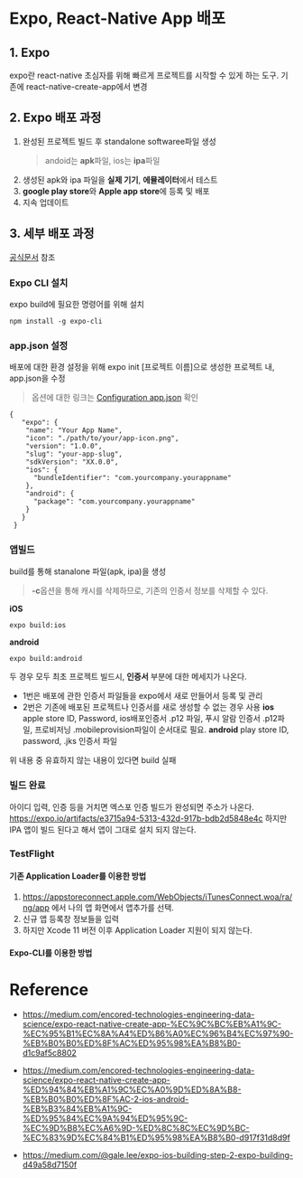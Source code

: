 # Expo, React-Native App 배포

## 1. Expo 
expo란 react-native 초심자를 위해 빠르게 프로젝트를 시작할 수 있게 하는 도구. 기존에 react-native-create-app에서 변경

## 2. Expo 배포 과정

1. 완성된 프로젝트 빌드 후 standalone softwaree파일 생성
    > andoid는 **apk**파일, ios는 **ipa**파일
2. 생성된 apk와 ipa 파일을 **실제 기기**, **에뮬레이터**에서 테스트
3. **google play store**와 **Apple app store**에 등록 및 배포
4. 지속 업데이트
  
## 3. 세부 배포 과정
[공식문서](https://docs.expo.io/versions/latest/distribution/building-standalone-apps/?redirected) 참조

### Expo CLI 설치
expo build에 필요한 명령어를 위해 설치
```
npm install -g expo-cli
```

### app.json 설정
배포에 대한 환경 설정을 위해 expo init [프로젝트 이름]으로 생성한 프로젝트 내, app.json을 수정

> 옵션에 대한 링크는 [Configuration app.json](https://docs.expo.io/versions/latest/workflow/configuration/) 확인

```
{
   "expo": {
    "name": "Your App Name",
    "icon": "./path/to/your/app-icon.png",
    "version": "1.0.0",
    "slug": "your-app-slug",
    "sdkVersion": "XX.0.0",
    "ios": {
      "bundleIdentifier": "com.yourcompany.yourappname"
    },
    "android": {
      "package": "com.yourcompany.yourappname"
    }
   }
 }
```

### 앱빌드
build를 통해 stanalone 파일(apk, ipa)을 생성
> **-c**옵션을 통해 캐시를 삭제하므로, 기존의 인증서 정보를 삭제할 수 있다.

**iOS**
```
expo build:ios
```
**android**
```
expo build:android
```
두 경우 모두 최초 프로젝트 빌드시, **인증서** 부분에 대한 메세지가 나온다.  
   - 1번은 배포에 관한 인증서 파일들을 expo에서 새로 만들어서 등록 및 관리 
   - 2번은 기존에 배포된 프로젝트나 인증서를 새로 생성할 수 없는 경우 사용
**ios**
    apple store ID, Password, ios배포인증서 .p12 파일, 푸시 알람 인증서 .p12파일, 프로비저닝 .mobileprovision파일이 순서대로 필요.
**android**
    play store ID, password, .jks 인증서 파일
  

위 내용 중 유효하지 않는 내용이 있다면 build 실패
### 빌드 완료
아이디 입력, 인증 등을 거치면 엑스포 인증
빌드가 완성되면 주소가 나온다. 
https://expo.io/artifacts/e3715a94-5313-432d-917b-bdb2d5848e4c
하지만 IPA 앱이 빌드 된다고 해서 앱이 그대로 설치 되지 않는다. 
### TestFlight
#### 기존 Application Loader를 이용한 방법
1. https://appstoreconnect.apple.com/WebObjects/iTunesConnect.woa/ra/ng/app 에서 나의 앱 화면에서 앱추가를 선택.
2. 신규 앱 등록창 정보들을 입력
3. 하지만 Xcode 11 버전 이후 Application Loader 지원이 되지 않는다.

#### Expo-CLI를 이용한 방법
# Reference
- https://medium.com/encored-technologies-engineering-data-science/expo-react-native-create-app-%EC%9C%BC%EB%A1%9C-%EC%95%B1%EC%8A%A4%ED%86%A0%EC%96%B4%EC%97%90-%EB%B0%B0%ED%8F%AC%ED%95%98%EA%B8%B0-d1c9af5c8802

- https://medium.com/encored-technologies-engineering-data-science/expo-react-native-create-app-%ED%94%84%EB%A1%9C%EC%A0%9D%ED%8A%B8-%EB%B0%B0%ED%8F%AC-2-ios-android-%EB%B3%84%EB%A1%9C-%ED%95%84%EC%9A%94%ED%95%9C-%EC%9D%B8%EC%A6%9D-%ED%8C%8C%EC%9D%BC-%EC%83%9D%EC%84%B1%ED%95%98%EA%B8%B0-d917f31d8d9f

- https://medium.com/@gale.lee/expo-ios-building-step-2-expo-building-d49a58d7150f